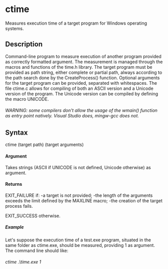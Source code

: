 # ctime
Measures execution time of a target program for Windows operating systems.

## Description
Command-line program to measure execution of another program provided as correctly formatted argument.
The measurement is managed through the macros and functions of the time.h library.
The target program must be provided as path string, either complete or partial path, always according to the path search done by the CreateProcess() function.
Optional arguments for the target program can be provided, separated with whitespaces.
The file ctime.c allows for compiling of both an ASCII version and a Unicode version of the program.
The Unicode version can be compiled by defining the macro UNICODE.
###### WARNING: some compilers don't allow the usage of the wmain() function as entry point natively. Visual Studio does, mingw-gcc does not.

## Syntax
ctime (target path) (target arguments)

#### Argument
Takes strings (ASCII if UNICODE is not defined, Unicode otherwise) as argument.
#### Returns
EXIT_FAILURE if:
-a target is not provided;
-the length of the arguments exceeds the limit defined by the MAXLINE macro;
-the creation of the target process fails.

EXIT_SUCCESS otherwise.

##### Example
Let's suppose the execution time of a test.exe program, situated in the same folder as ctime.exe, should be measured, providing 1 as argument.
The command line should like:
###### ctime .\\time.exe 1
